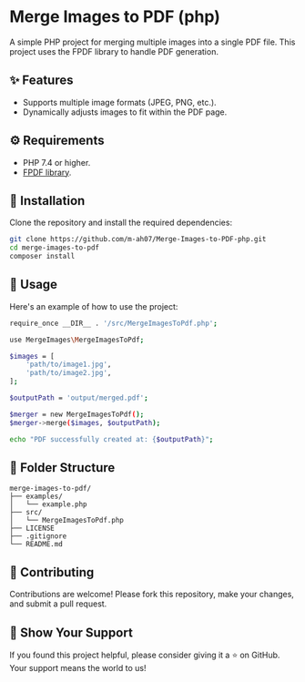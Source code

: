 # Merge Images to PDF (php)

A simple PHP project for merging multiple images into a single PDF file. This project uses the FPDF library to handle PDF generation.

## ✨ Features
- Supports multiple image formats (JPEG, PNG, etc.).
- Dynamically adjusts images to fit within the PDF page.

## ⚙️ Requirements
- PHP 7.4 or higher.
- [FPDF library](http://www.fpdf.org/).

## 📖 Installation

Clone the repository and install the required dependencies:

```bash
git clone https://github.com/m-ah07/Merge-Images-to-PDF-php.git
cd merge-images-to-pdf
composer install
```

## 🚀 Usage

Here's an example of how to use the project:

```bash
require_once __DIR__ . '/src/MergeImagesToPdf.php';

use MergeImages\MergeImagesToPdf;

$images = [
    'path/to/image1.jpg',
    'path/to/image2.jpg',
];

$outputPath = 'output/merged.pdf';

$merger = new MergeImagesToPdf();
$merger->merge($images, $outputPath);

echo "PDF successfully created at: {$outputPath}";
```

## 📂 Folder Structure
```plaintext
merge-images-to-pdf/ 
├── examples/
│   └── example.php
├── src/
│   └── MergeImagesToPdf.php
├── LICENSE
├── .gitignore
└── README.md
```

## 🤝 Contributing

Contributions are welcome! Please fork this repository, make your changes, and submit a pull request.

## 🌟 Show Your Support

If you found this project helpful, please consider giving it a ⭐ on GitHub. Your support means the world to us!
